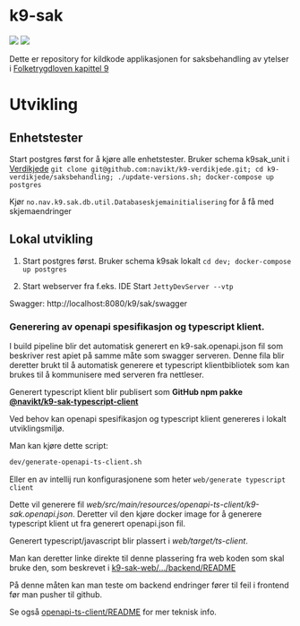 # k9-sak

[![](https://github.com/navikt/k9-sak/workflows/Bygg%20og%20deploy/badge.svg)](https://github.com/navikt/k9-sak/actions?query=workflow%3A%22Bygg+og+deploy%22) [![](https://github.com/navikt/k9-verdikjede/workflows/Tester%20saksbehandling/badge.svg)](https://navikt.github.io/k9-verdikjede)

Dette er repository for kildkode applikasjonen for saksbehandling av ytelser i [Folketrygdloven kapittel 9](https://lovdata.no/dokument/NL/lov/1997-02-28-19/KAPITTEL_5-5#%C2%A79-1)

# Utvikling
   
## Enhetstester
Start postgres først for å kjøre alle enhetstester. Bruker schema k9sak_unit i
[Verdikjede](https://github.com/navikt/k9-verdikjede/tree/master/saksbehandling)
`git clone git@github.com:navikt/k9-verdikjede.git; cd k9-verdikjede/saksbehandling; ./update-versions.sh; docker-compose up postgres`  

Kjør `no.nav.k9.sak.db.util.Databaseskjemainitialisering` for å få med skjemaendringer

## Lokal utvikling
1. Start postgres først. Bruker schema k9sak lokalt
   `cd dev; docker-compose up postgres`

2. Start webserver fra f.eks. IDE
   Start `JettyDevServer --vtp` 

Swagger: http://localhost:8080/k9/sak/swagger

### Generering av openapi spesifikasjon og typescript klient.

I build pipeline blir det automatisk generert en k9-sak.openapi.json fil som beskriver rest apiet på samme måte som 
swagger serveren. Denne fila blir deretter brukt til å automatisk generere et typescript klientbibliotek som kan brukes
til å kommunisere med serveren fra nettleser.

Generert typescript klient blir publisert som **GitHub npm pakke [@navikt/k9-sak-typescript-client](https://github.com/navikt/k9-sak/pkgs/npm/k9-sak-typescript-client)**

Ved behov kan openapi spesifikasjon og typescript klient genereres i lokalt utviklingsmiljø.

Man kan kjøre dette script:

```bash
dev/generate-openapi-ts-client.sh
```

Eller en av intellij run konfigurasjonene som heter `web/generate typescript client`

Dette vil generere fil _web/src/main/resources/openapi-ts-client/k9-sak.openapi.json_. Deretter vil den 
kjøre docker image for å generere typescript klient ut fra generert openapi.json fil.

Generert typescript/javascript blir plassert i _web/target/ts-client_.

Man kan deretter linke direkte til denne plassering fra web koden som skal bruke den, som beskrevet i 
[k9-sak-web/.../backend/README](https://github.com/navikt/k9-sak-web/tree/master/packages/v2/backend#lokal-k9-sak-typescript-client-bruk)

På denne måten kan man teste om backend endringer fører til feil i frontend før man pusher til github.

Se også [openapi-ts-client/README](web/src/main/resources/openapi-ts-client/README.md) for mer teknisk info.




